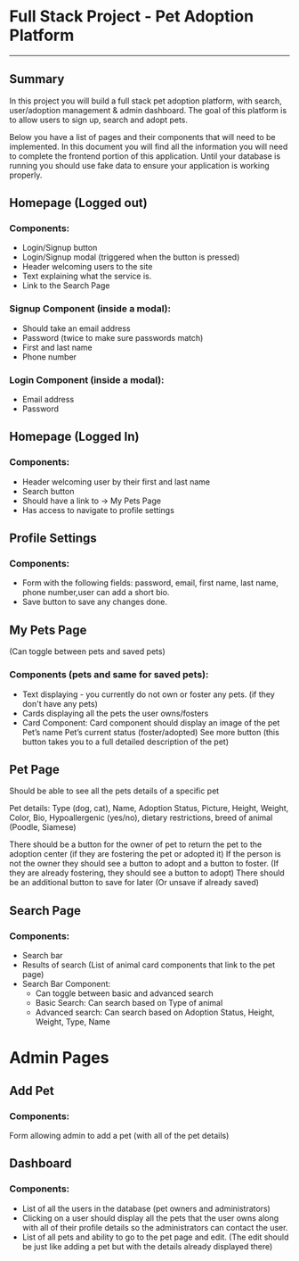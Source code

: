 # Full Stack Project - Pet Adoption Platform
____________________________________________
## Summary
In this project you will build a full stack pet adoption platform, with search, user/adoption management & admin dashboard.
The goal of this platform is to allow users to sign up, search and adopt pets.

Below you have a list of pages and their components that will need to be implemented. In this document you will find all the information you will need to complete the frontend portion of this application. Until your database is running you should use fake data to ensure your application is working properly.
## Homepage (Logged out)
### Components:
- Login/Signup button
- Login/Signup modal (triggered when the button is pressed)
- Header welcoming users to the site
- Text explaining what the service is.
- Link to the Search Page
### Signup Component (inside a modal):
- Should take an email address
- Password (twice to make sure passwords match)
- First and last name
- Phone number
### Login Component (inside a modal):
- Email address 
- Password 
## Homepage (Logged In)
### Components:
- Header welcoming user by their first and last name
- Search button
- Should have a link to → My Pets Page
- Has access to navigate to profile settings 
## Profile Settings
### Components:
- Form with the following fields: password, email, first name, last name, phone number,user can add a short bio.
- Save button to save any changes done.
## My Pets Page
(Can toggle between pets and saved pets)
### Components (pets and same for saved pets):
- Text displaying - you currently do not own or foster any pets. (if they don't have any pets)
- Cards displaying all the pets the user owns/fosters 
- Card Component:
Card component should display an image of the pet
Pet’s name
Pet’s current status (foster/adopted)
See more button (this button takes you to a full detailed description of the pet)
## Pet Page

Should be able to see all the pets details of a specific pet

Pet details: Type (dog, cat), Name, Adoption Status, Picture, Height, Weight, Color, Bio, Hypoallergenic (yes/no), dietary restrictions, breed of animal (Poodle, Siamese) 

There should be a button for the owner of pet to return the pet to the adoption center (if they are fostering the pet or adopted it)
If the person is not the owner they should see a button to adopt and a button to foster. (If they are already fostering, they should see a button to adopt)
There should be an additional button to save for later (Or unsave if already saved)
## Search Page
### Components:
- Search bar
- Results of search (List of animal card components that link to the pet page)
- Search Bar Component:
    - Can toggle between basic and advanced search 
    - Basic Search: Can search based on Type of animal
    - Advanced search: Can search based on Adoption Status, Height, Weight, Type, Name
# Admin Pages
## Add Pet 
### Components: 
Form allowing admin to add a pet (with all of the pet details)
## Dashboard
### Components: 
- List of all the users in the database (pet owners and administrators) 
- Clicking on a user should display all the pets that the user owns along with all of their profile details so the administrators can contact the user. 
- List of all pets and ability to go to the pet page and edit. (The edit should be just like adding a pet but with the details already displayed there)